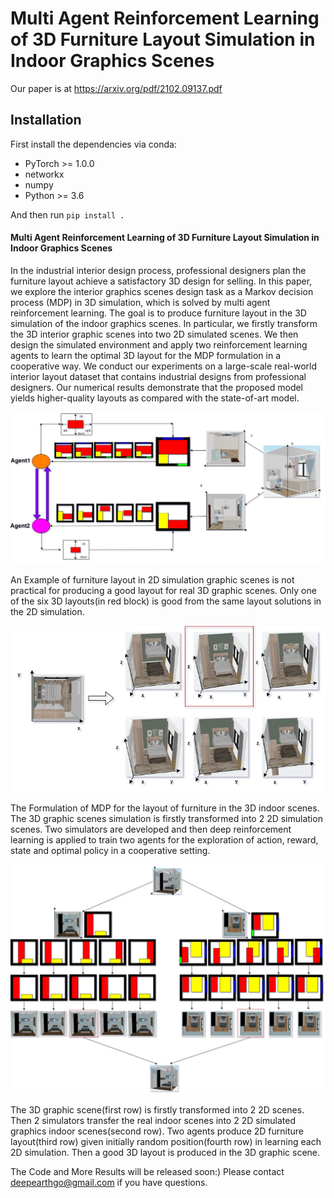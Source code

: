 # Multi Agent Reinforcement Learning of 3D Furniture Layout Simulation in Indoor Graphics Scenes

Our paper is at https://arxiv.org/pdf/2102.09137.pdf

## Installation
First install the dependencies via conda:
 * PyTorch >= 1.0.0
 * networkx
 * numpy
 * Python >= 3.6

And then run `pip install .`

#### Multi Agent Reinforcement Learning of 3D Furniture Layout Simulation in Indoor Graphics Scenes

In the industrial interior design process, professional designers plan the furniture layout achieve a satisfactory 3D design for selling. In this paper, we explore the interior graphics scenes design task as a Markov decision process (MDP) in 3D simulation, which is solved by multi agent reinforcement learning. The goal is to produce furniture layout in the 3D simulation of the indoor graphics scenes. In particular, we firstly transform the 3D interior graphic scenes into two 2D simulated scenes. We then design the simulated environment and apply two reinforcement learning agents to learn the optimal 3D layout for the MDP formulation in a cooperative way. We conduct our experiments on a large-scale real-world interior layout dataset that contains industrial designs from professional designers. Our numerical results demonstrate that the proposed model yields higher-quality layouts as compared with the state-of-art model. 

![2D&3D](fig1.jpg)

An Example of furniture layout in 2D simulation graphic scenes is not practical for producing a good layout for real 3D graphic scenes. Only one of the six 3D layouts(in red block) is good from the same layout solutions in the 2D simulation.

![MDP Formulation](fig2.jpg)

The Formulation of MDP for the layout of furniture in the 3D indoor scenes. The 3D graphic scenes simulation is firstly transformed into 2 2D simulation scenes. Two simulators are developed and then deep reinforcement learning is applied to train two agents for the exploration of action, reward, state and optimal policy in a cooperative setting.

![Results](fig3.jpg)

The 3D graphic scene(first row) is firstly transformed into 2 2D scenes. Then 2 simulators transfer the real indoor scenes into 2 2D simulated graphics indoor scenes(second row). Two agents produce 2D furniture layout(third row) given initially random position(fourth row) in learning each 2D simulation. Then a good 3D layout is produced in the 3D graphic scene.

The Code and More Results will be released soon:)
Please contact deepearthgo@gmail.com if you have questions.

